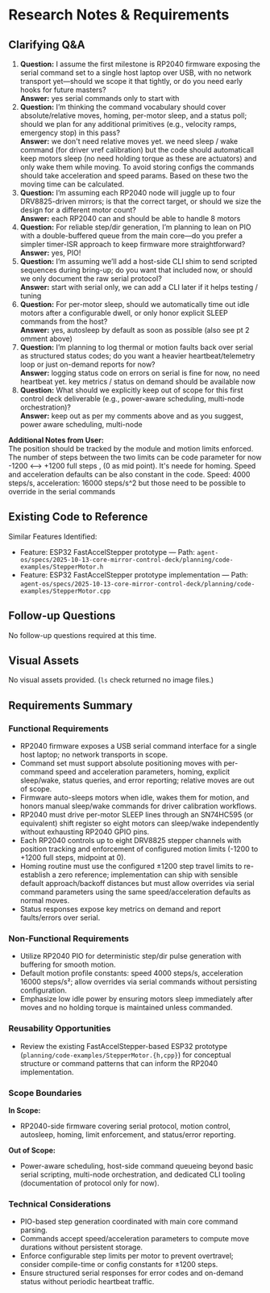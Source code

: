 # Research Notes & Requirements

## Clarifying Q&A

1. **Question:** I assume the first milestone is RP2040 firmware exposing the serial command set to a single host laptop over USB, with no network transport yet—should we scope it that tightly, or do you need early hooks for future masters?  
   **Answer:** yes serial commands only to start with
2. **Question:** I’m thinking the command vocabulary should cover absolute/relative moves, homing, per-motor sleep, and a status poll; should we plan for any additional primitives (e.g., velocity ramps, emergency stop) in this pass?  
   **Answer:** we don't  need relative moves yet. we need sleep / wake command (for driver vref calibration) but the code should automaticall keep motors sleep (no need holding torque as these are actuators) and only wake them while moving. To avoid storing configs the commands should take acceleration and speed params. Based on these two the moving time can be calculated.
3. **Question:** I’m assuming each RP2040 node will juggle up to four DRV8825-driven mirrors; is that the correct target, or should we size the design for a different motor count?  
   **Answer:** each RP2040 can and should be able to handle 8 motors
4. **Question:** For reliable step/dir generation, I’m planning to lean on PIO with a double-buffered queue from the main core—do you prefer a simpler timer-ISR approach to keep firmware more straightforward?  
   **Answer:** yes, PIO!
5. **Question:** I’m assuming we’ll add a host-side CLI shim to send scripted sequences during bring-up; do you want that included now, or should we only document the raw serial protocol?  
   **Answer:** start with serial only, we can add a CLI later if it helps testing / tuning
6. **Question:** For per-motor sleep, should we automatically time out idle motors after a configurable dwell, or only honor explicit SLEEP commands from the host?  
   **Answer:** yes, autosleep by default as soon as possible (also see pt 2 omment above)
7. **Question:** I’m planning to log thermal or motion faults back over serial as structured status codes; do you want a heavier heartbeat/telemetry loop or just on-demand reports for now?  
   **Answer:** logging status code on errors on serial is fine for now, no need heartbeat yet. key metrics / status on demand should be available now
8. **Question:** What should we explicitly keep out of scope for this first control deck deliverable (e.g., power-aware scheduling, multi-node orchestration)?  
   **Answer:** keep out as per my comments above and as you suggest, power aware scheduling, multi-node

**Additional Notes from User:**  
The position should be tracked by the module and motion limits enforced. The number of steps between the two limits can be code parameter for now -1200 <--> +1200 full steps , (0 as mid point). It's neede for homing. Speed and acceleration defaults can be also constant in the code. Speed: 4000 steps/s, acceleration: 16000 steps/s^2 but those need to be possible to override in the serial commands

## Existing Code to Reference

Similar Features Identified:

- Feature: ESP32 FastAccelStepper prototype — Path: `agent-os/specs/2025-10-13-core-mirror-control-deck/planning/code-examples/StepperMotor.h`
- Feature: ESP32 FastAccelStepper prototype implementation — Path: `agent-os/specs/2025-10-13-core-mirror-control-deck/planning/code-examples/StepperMotor.cpp`

## Follow-up Questions

No follow-up questions required at this time.

## Visual Assets

No visual assets provided. (`ls` check returned no image files.)

## Requirements Summary

### Functional Requirements

- RP2040 firmware exposes a USB serial command interface for a single host laptop; no network transports in scope.
- Command set must support absolute positioning moves with per-command speed and acceleration parameters, homing, explicit sleep/wake, status queries, and error reporting; relative moves are out of scope.
- Firmware auto-sleeps motors when idle, wakes them for motion, and honors manual sleep/wake commands for driver calibration workflows.
- RP2040 must drive per-motor SLEEP lines through an SN74HC595 (or equivalent) shift register so eight motors can sleep/wake independently without exhausting RP2040 GPIO pins.
- Each RP2040 controls up to eight DRV8825 stepper channels with position tracking and enforcement of configured motion limits (-1200 to +1200 full steps, midpoint at 0).
- Homing routine must use the configured ±1200 step travel limits to re-establish a zero reference; implementation can ship with sensible default approach/backoff distances but must allow overrides via serial command parameters using the same speed/acceleration defaults as normal moves.
- Status responses expose key metrics on demand and report faults/errors over serial.

### Non-Functional Requirements

- Utilize RP2040 PIO for deterministic step/dir pulse generation with buffering for smooth motion.
- Default motion profile constants: speed 4000 steps/s, acceleration 16000 steps/s²; allow overrides via serial commands without persisting configuration.
- Emphasize low idle power by ensuring motors sleep immediately after moves and no holding torque is maintained unless commanded.

### Reusability Opportunities

- Review the existing FastAccelStepper-based ESP32 prototype (`planning/code-examples/StepperMotor.{h,cpp}`) for conceptual structure or command patterns that can inform the RP2040 implementation.

### Scope Boundaries

**In Scope:**

- RP2040-side firmware covering serial protocol, motion control, autosleep, homing, limit enforcement, and status/error reporting.

**Out of Scope:**

- Power-aware scheduling, host-side command queueing beyond basic serial scripting, multi-node orchestration, and dedicated CLI tooling (documentation of protocol only for now).

### Technical Considerations

- PIO-based step generation coordinated with main core command parsing.
- Commands accept speed/acceleration parameters to compute move durations without persistent storage.
- Enforce configurable step limits per motor to prevent overtravel; consider compile-time or config constants for ±1200 steps.
- Ensure structured serial responses for error codes and on-demand status without periodic heartbeat traffic.
